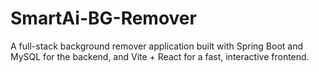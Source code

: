 # SmartAi-BG-Remover
A full-stack background remover application built with Spring Boot and MySQL for the backend, and Vite + React for a fast, interactive frontend.
